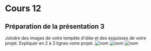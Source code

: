 # Cours 12
## Préparation de la présentation 3 
Joindre des images de votre tempête d'idée et des esquisses de votre projet. Expliquer en 2 à 3 lignes votre projet. 
![nom](lien)
![nom](lien)
![nom](lien)
